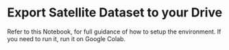 # Export Satellite Dataset to your Drive

Refer to this Notebook, for full guidance of how to setup the environment.
If you need to run it, run it on Google Colab.

